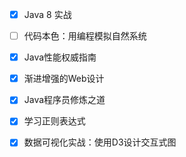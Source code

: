 - [x] Java 8 实战

- [ ] 代码本色：用编程模拟自然系统

- [x] Java性能权威指南

- [x] 渐进增强的Web设计

- [x] Java程序员修炼之道

- [x] 学习正则表达式

- [x] 数据可视化实战：使用D3设计交互式图




